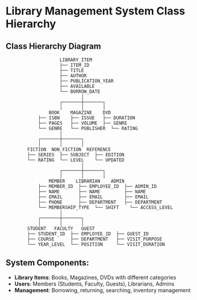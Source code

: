 # Library Management System Class Hierarchy

## Class Hierarchy Diagram

```
                    LIBRARY_ITEM
                    ├── ITEM_ID
                    ├── TITLE
                    ├── AUTHOR
                    ├── PUBLICATION_YEAR
                    ├── AVAILABLE
                    └── BORROW_DATE
                            │
                    ┌───────┼───────┐
                    │       │       │
                BOOK    MAGAZINE    DVD
            ├── ISBN    ├── ISSUE   ├── DURATION
            ├── PAGES   ├── VOLUME  ├── GENRE
            └── GENRE   └── PUBLISHER  └── RATING
                    │
            ┌───────┼───────┐
            │       │       │
        FICTION  NON_FICTION  REFERENCE
        ├── SERIES  ├── SUBJECT  ├── EDITION
        └── RATING  └── LEVEL    └── UPDATED
                            │
                    ┌───────┼───────┐
                    │       │       │
                MEMBER    LIBRARIAN    ADMIN
            ├── MEMBER_ID  ├── EMPLOYEE_ID  ├── ADMIN_ID
            ├── NAME       ├── NAME         ├── NAME
            ├── EMAIL      ├── EMAIL        ├── EMAIL
            ├── PHONE      ├── DEPARTMENT   ├── DEPARTMENT
            └── MEMBERSHIP_TYPE  └── SHIFT    └── ACCESS_LEVEL
                    │
            ┌───────┼───────┐
            │       │       │
        STUDENT   FACULTY   GUEST
        ├── STUDENT_ID  ├── EMPLOYEE_ID  ├── GUEST_ID
        ├── COURSE      ├── DEPARTMENT   ├── VISIT_PURPOSE
        └── YEAR_LEVEL  └── POSITION     └── VISIT_DURATION
```

## System Components:
- **Library Items**: Books, Magazines, DVDs with different categories
- **Users**: Members (Students, Faculty, Guests), Librarians, Admins
- **Management**: Borrowing, returning, searching, inventory management
